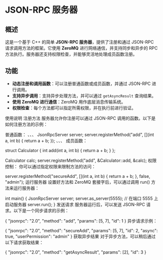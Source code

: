 # JSON-RPC 服务器

## 概述
这是一个基于 C++ 的简单 **JSON-RPC 服务器**，提供了注册和通过 JSON-RPC 请求调用方法的框架。它使用 **ZeroMQ** 进行网络通信，并支持同步和异步的 RPC 方法执行。服务器还支持权限检查，并能够灵活地处理成员函数注册。

## 功能
- **动态注册和调用函数**：可以注册普通函数或成员函数，并通过 JSON-RPC 进行调用。
- **支持异步调用**：支持异步处理方法，并可以通过 `getAsyncResult` 查询结果。
- **使用 ZeroMQ 进行通信**：ZeroMQ 用作底层消息传输系统。
- **权限检查**：每个方法都可以指定所需权限，并在执行前进行验证。


使用说明
注册方法
服务器允许你注册可以通过 JSON-RPC 调用的函数。以下是如何注册方法的示例：

普通函数：
、、、
JsonRpcServer server;
server.registerMethod("add", [](int a, int b) {
    return a + b;
});
、、、
成员函数：

struct Calculator {
    int add(int a, int b) {
        return a + b;
    }
};

Calculator calc;
server.registerMethod("add", &Calculator::add, &calc);
权限控制：
你可以通过指定权限来限制方法的访问：

server.registerMethod("secureAdd", [](int a, int b) {
    return a + b;
}, false, "admin");
运行服务器
设置好方法和 ZeroMQ 套接字后，可以通过调用 run() 方法来运行服务器：

int main() {
    JsonRpcServer server;
    server.as_server(5555);  // 在端口 5555 上启动服务器
    server.run();
}
发送请求
服务器运行后，可以发送 JSON-RPC 请求。以下是一个同步请求的示例：

{
  "jsonrpc": "2.0",
  "method": "add",
  "params": [5, 7],
  "id": 1
}
异步请求示例：

{
  "jsonrpc": "2.0",
  "method": "secureAdd",
  "params": [5, 7],
  "id": 2,
  "async": true,
  "userPermission": "admin"
}
获取异步结果
对于异步方法，可以稍后通过以下请求获取结果：

{
  "jsonrpc": "2.0",
  "method": "getAsyncResult",
  "params": [2],
  "id": 3
}
